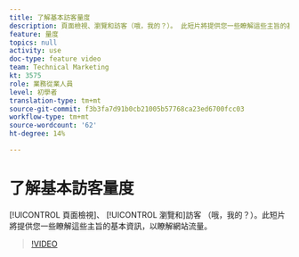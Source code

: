 ```yaml
---
title: 了解基本訪客量度
description: 頁面檢視、瀏覽和訪客（哦，我的？）。 此短片將提供您一些瞭解這些主旨的基本資訊，以瞭解網站流量。
feature: 量度
topics: null
activity: use
doc-type: feature video
team: Technical Marketing
kt: 3575
role: 業務從業人員
level: 初學者
translation-type: tm+mt
source-git-commit: f3b3fa7d91b0cb21005b57768ca23ed6700fcc03
workflow-type: tm+mt
source-wordcount: '62'
ht-degree: 14%

---
```



# 了解基本訪客量度

[!UICONTROL 頁面檢視]、 [!UICONTROL 瀏覽和]訪客  （哦，我的？）。此短片將提供您一些瞭解這些主旨的基本資訊，以瞭解網站流量。

>[!VIDEO](https://video.tv.adobe.com/v/28774/?quality=12)
